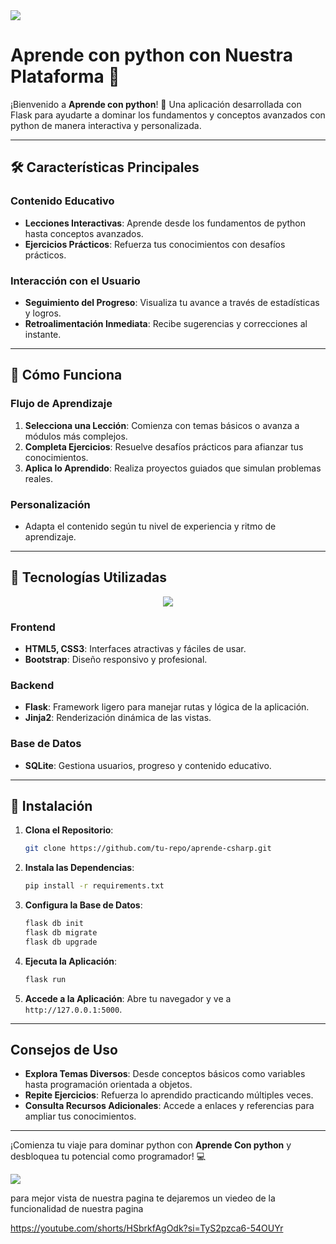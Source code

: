 <img src="https://user-images.githubusercontent.com/73097560/115834477-dbab4500-a447-11eb-908a-139a6edaec5c.gif">

# Aprende con python con Nuestra Plataforma 🚀

¡Bienvenido a **Aprende con python**! 🎉 Una aplicación desarrollada con Flask para ayudarte a dominar los fundamentos y conceptos avanzados con python de manera interactiva y personalizada.

---

## 🛠️ Características Principales

### Contenido Educativo
- **Lecciones Interactivas**: Aprende desde los fundamentos de python hasta conceptos avanzados.
- **Ejercicios Prácticos**: Refuerza tus conocimientos con desafíos prácticos.

### Interacción con el Usuario
- **Seguimiento del Progreso**: Visualiza tu avance a través de estadísticas y logros.
- **Retroalimentación Inmediata**: Recibe sugerencias y correcciones al instante.

---

## 🚪 Cómo Funciona

### Flujo de Aprendizaje
1. **Selecciona una Lección**: Comienza con temas básicos o avanza a módulos más complejos.
2. **Completa Ejercicios**: Resuelve desafíos prácticos para afianzar tus conocimientos.
3. **Aplica lo Aprendido**: Realiza proyectos guiados que simulan problemas reales.

### Personalización
- Adapta el contenido según tu nivel de experiencia y ritmo de aprendizaje.

---

## 🚀 Tecnologías Utilizadas

<p align="center">
  <a href="https://skillicons.dev">
    <img src="https://skillicons.dev/icons?i=flask,html,css,python,sqlite&perline=14" />
  </a>
</p>

### Frontend
- **HTML5, CSS3**: Interfaces atractivas y fáciles de usar.
- **Bootstrap**: Diseño responsivo y profesional.

### Backend
- **Flask**: Framework ligero para manejar rutas y lógica de la aplicación.
- **Jinja2**: Renderización dinámica de las vistas.

### Base de Datos
- **SQLite**: Gestiona usuarios, progreso y contenido educativo.

---

## 🙌 Instalación

1. **Clona el Repositorio**:
   ```bash
   git clone https://github.com/tu-repo/aprende-csharp.git
   ```

2. **Instala las Dependencias**:
   ```bash
   pip install -r requirements.txt
   ```

3. **Configura la Base de Datos**:
   ```bash
   flask db init
   flask db migrate
   flask db upgrade
   ```

4. **Ejecuta la Aplicación**:
   ```bash
   flask run
   ```

5. **Accede a la Aplicación**:
   Abre tu navegador y ve a `http://127.0.0.1:5000`.

---

## Consejos de Uso

- **Explora Temas Diversos**: Desde conceptos básicos como variables hasta programación orientada a objetos.
- **Repite Ejercicios**: Refuerza lo aprendido practicando múltiples veces.
- **Consulta Recursos Adicionales**: Accede a enlaces y referencias para ampliar tus conocimientos.

---

¡Comienza tu viaje para dominar python con **Aprende Con python** y desbloquea tu potencial como programador! 💻

<img src="https://user-images.githubusercontent.com/73097560/115834477-dbab4500-a447-11eb-908a-139a6edaec5c.gif">


para mejor vista de nuestra pagina te dejaremos un viedeo de la funcionalidad de nuestra pagina

https://youtube.com/shorts/HSbrkfAgOdk?si=TyS2pzca6-54OUYr




